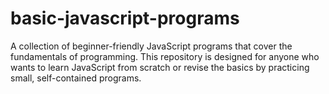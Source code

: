 # basic-javascript-programs
A collection of beginner-friendly JavaScript programs that cover the fundamentals of programming. This repository is designed for anyone who wants to learn JavaScript from scratch or revise the basics by practicing small, self-contained programs.
